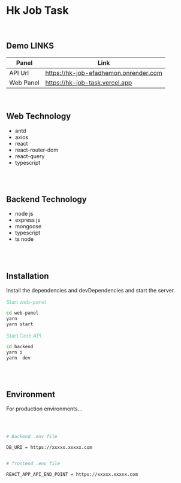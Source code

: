 # Hk Job Task

<br />

## Demo LINKS

| Panel     | Link                                  |
| --------- | ------------------------------------- |
| API Url   | https://hk-job-efadhemon.onrender.com |
| Web Panel | https://hk-job-task.vercel.app        |

<br />

## Web Technology

- antd
- axios
- react
- react-router-dom
- react-query
- typescript

<br /><br />

## Backend Technology

- node js
- express js
- mongoose
- typescript
- ts node

<br /><br />

## Installation

Install the dependencies and devDependencies and start the server.

<span style="color: MediumAquamarine;">Start web-panel</span>

```sh
cd web-panel
yarn
yarn start
```

<span style="color: MediumAquamarine;">Start Core API</span>

```sh
cd backend
yarn i
yarn  dev
```

<br /><br />

## Environment

For production environments...

<br />

```sh

# Backend .env file

DB_URI = https://xxxxx.xxxxx.com


# frontend .env file

REACT_APP_API_END_POINT = https://xxxxx.xxxxx.com
```
